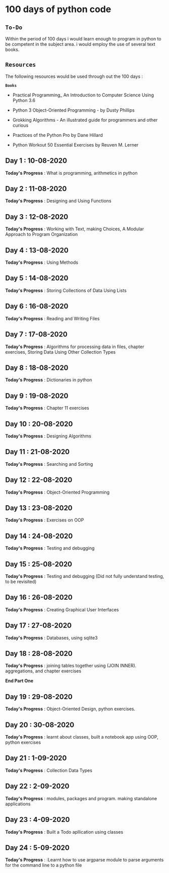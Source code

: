 # **100 days of python code**                     

## **`To-Do`**
 
Within the period of 100 days i would learn enough to program in python to be competent in the subject area. i would employ the use of several text books.

## **`Resources`**

The following resources would be used through out the 100 days    :
 
**`Books`**

- Practical Programming_ An Introduction to Computer Science Using Python 3.6

- Python 3 Object-Oriented Programming - by Dusty Phillips

- Grokking Algorithms - An illustrated guide for programmers and other curious

- Practices of the Python Pro by Dane Hillard

- Python Workout 50 Essential Exercises by Reuven M. Lerner


## Day 1 : 10-08-2020

**Today's Progress** : What is programming, arithmetics in python 


## Day 2 : 11-08-2020

**Today's Progress** : Designing and Using Functions

## Day 3 : 12-08-2020

**Today's Progress** : Working with Text, making Choices, A Modular Approach to Program Organization

## Day 4 : 13-08-2020

**Today's Progress** : Using Methods

## Day 5 : 14-08-2020

**Today's Progress** : Storing Collections of Data Using Lists

## Day 6 : 16-08-2020

**Today's Progress** : Reading and Writing Files

## Day 7 : 17-08-2020

**Today's Progress** : Algorithms for processing data in files, chapter exercises, Storing Data Using Other Collection Types

## Day 8 : 18-08-2020

**Today's Progress** : Dictionaries in python

## Day 9 : 19-08-2020

**Today's Progress** : Chapter 11 exercises

## Day 10 : 20-08-2020

**Today's Progress** : Designing Algorithms

## Day 11 : 21-08-2020

**Today's Progress** : Searching and Sorting

## Day 12 : 22-08-2020

**Today's Progress** : Object-Oriented Programming

## Day 13 : 23-08-2020

**Today's Progress** : Exercises on OOP

## Day 14 : 24-08-2020

**Today's Progress** : Testing and debugging

## Day 15 : 25-08-2020

**Today's Progress** : Testing and debugging (Did not fully understand testing, to be revisited)

## Day 16 : 26-08-2020

**Today's Progress** : Creating Graphical User Interfaces

## Day 17 : 27-08-2020

**Today's Progress** : Databases, using sqlite3

## Day 18 : 28-08-2020

**Today's Progress** : joining tables together using (JOIN INNER). aggregations, and chapter exercises

**End Part One**

## Day 19 : 29-08-2020

**Today's Progress** : Object-Oriented Design, python exercises.

## Day 20 : 30-08-2020

**Today's Progress** : learnt about classes, built a notebook app using OOP, python exercises

## Day 21 : 1-09-2020

**Today's Progress** : Collection Data Types

## Day 22 : 2-09-2020 

**Today's Progress** : modules, packages and program. making standalone applications

## Day 23 : 4-09-2020

**Today's Progress** : Built a Todo apllication using classes 

## Day 24 : 5-09-2020

**Today's Progress** : :Learnt how to use argparse module to parse arguments for the command line to a python file














